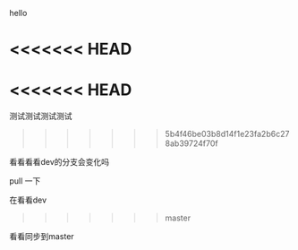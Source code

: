 hello

<<<<<<< HEAD
=======
<<<<<<< HEAD
=======
测试测试测试测试

>>>>>>> 5b4f46be03b8d14f1e23fa2b6c278ab39724f70f



看看看看dev的分支会变化吗





pull 一下



在看看dev

>>>>>>> master


看看同步到master
